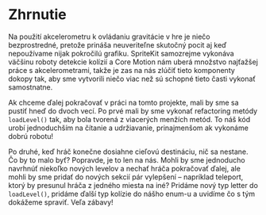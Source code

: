 # Zhrnutie

Na použití akcelerometru k ovládaniu gravitácie v hre je niečo bezprostredné, pretože prináša neuveriteľne skutočný pocit aj keď nepoužívame nijak pokročilú grafiku. SpriteKit samozrejme vykonáva väčšinu roboty detekcie kolízií a Core Motion nám uberá množstvo najťažšej práce s akcelerometrami, takže je zas na nás zlúčiť tieto komponenty dokopy tak, aby sme vytvorili niečo viac než sú schopné tieto časti vykonať samostnatne.

Ak chceme ďalej pokračovať v práci na tomto projekte, mali by sme sa pustiť hneď do dvoch vecí. Po prvé mali by sme vykonať refactoring metódy `loadLevel()` tak, aby bola tvorená z viacerých menžích metód. To náš kód urobí jednoduchším na čítanie a udržiavanie, prinajmenšom ak vykonáme dobrú robotu!

Po druhé, keď hráč konečne dosiahne cieľovú destináciu, nič sa nestane. Čo by to malo byť? Popravde, je to len na nás. Mohli by sme jednoducho navrhnúť niekoľko nových levelov a nechať hráča pokračovať ďalej, ale mohli by sme pridať do nových sekcií pár vylepšení – napríklad teleport, ktorý by presunul hráča z jedného miesta na iné? Pridáme nový typ letter do `loadLevel()`, pridáme ďalší typ kolízie do nášho enum-u a uvidíme čo s tým dokážeme spraviť. Veľa zábavy!
